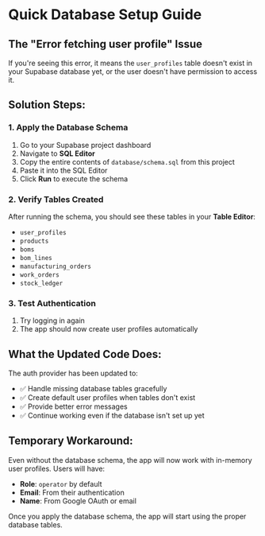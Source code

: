 # Quick Database Setup Guide

## The "Error fetching user profile" Issue

If you're seeing this error, it means the `user_profiles` table doesn't exist in your Supabase database yet, or the user doesn't have permission to access it.

## Solution Steps:

### 1. Apply the Database Schema
1. Go to your Supabase project dashboard
2. Navigate to **SQL Editor**
3. Copy the entire contents of `database/schema.sql` from this project
4. Paste it into the SQL Editor
5. Click **Run** to execute the schema

### 2. Verify Tables Created
After running the schema, you should see these tables in your **Table Editor**:
- `user_profiles`
- `products`
- `boms`
- `bom_lines`
- `manufacturing_orders`
- `work_orders`
- `stock_ledger`

### 3. Test Authentication
1. Try logging in again
2. The app should now create user profiles automatically

## What the Updated Code Does:

The auth provider has been updated to:
- ✅ Handle missing database tables gracefully
- ✅ Create default user profiles when tables don't exist
- ✅ Provide better error messages
- ✅ Continue working even if the database isn't set up yet

## Temporary Workaround:

Even without the database schema, the app will now work with in-memory user profiles. Users will have:
- **Role**: `operator` by default
- **Email**: From their authentication
- **Name**: From Google OAuth or email

Once you apply the database schema, the app will start using the proper database tables.